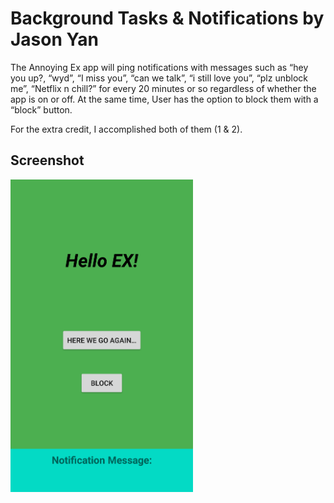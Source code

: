 # Background Tasks & Notifications by Jason Yan

The Annoying Ex app will ping notifications with messages such as “hey you up?, “wyd”, “I miss you”, “can we talk”, “i still love you”, “plz unblock me”, “Netflix n chill?” for every 20 minutes or so regardless of whether the app is on or off. At the same time, User has the option to block them with a “block” button.

For the extra credit, I accomplished both of them (1 & 2).

## Screenshot
<img src="./img/screenshot.jpg" alt="Screenshot of the app" height="500" />
